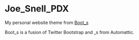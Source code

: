 Joe_Snell_PDX
=============

My personal website theme from <a href="https://github.com/joesnellpdx/Boot_s">Boot_s</a>

Boot_s is a fusion of Twitter Bootstrap and _s from Automattic.